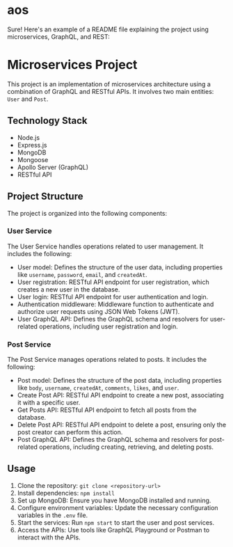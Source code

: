 # aos
Sure! Here's an example of a README file explaining the project using microservices, GraphQL, and REST:

# Microservices Project

This project is an implementation of microservices architecture using a combination of GraphQL and RESTful APIs. It involves two main entities: `User` and `Post`.

## Technology Stack

- Node.js
- Express.js
- MongoDB
- Mongoose
- Apollo Server (GraphQL)
- RESTful API

## Project Structure

The project is organized into the following components:

### User Service

The User Service handles operations related to user management. It includes the following:

- User model: Defines the structure of the user data, including properties like `username`, `password`, `email`, and `createdAt`.
- User registration: RESTful API endpoint for user registration, which creates a new user in the database.
- User login: RESTful API endpoint for user authentication and login.
- Authentication middleware: Middleware function to authenticate and authorize user requests using JSON Web Tokens (JWT).
- User GraphQL API: Defines the GraphQL schema and resolvers for user-related operations, including user registration and login.

### Post Service

The Post Service manages operations related to posts. It includes the following:

- Post model: Defines the structure of the post data, including properties like `body`, `username`, `createdAt`, `comments`, `likes`, and `user`.
- Create Post API: RESTful API endpoint to create a new post, associating it with a specific user.
- Get Posts API: RESTful API endpoint to fetch all posts from the database.
- Delete Post API: RESTful API endpoint to delete a post, ensuring only the post creator can perform this action.
- Post GraphQL API: Defines the GraphQL schema and resolvers for post-related operations, including creating, retrieving, and deleting posts.

## Usage

1. Clone the repository: `git clone <repository-url>`
2. Install dependencies: `npm install`
3. Set up MongoDB: Ensure you have MongoDB installed and running.
4. Configure environment variables: Update the necessary configuration variables in the `.env` file.
5. Start the services: Run `npm start` to start the user and post services.
6. Access the APIs: Use tools like GraphQL Playground or Postman to interact with the APIs.


